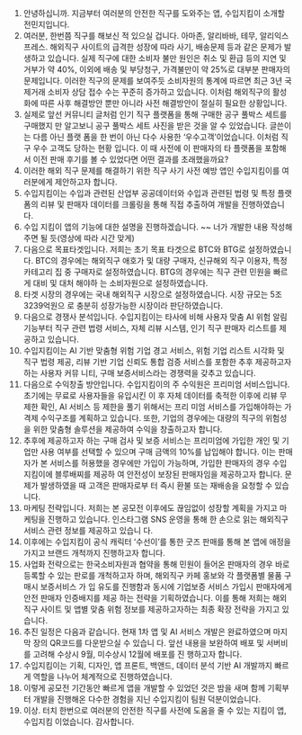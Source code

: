 1. 안녕하십니까. 지금부터 여러분의 안전한 직구를 도와주는 앱, 수입지킴이 소개할 전민지입니다. 
2. 여러분, 한번쯤 직구를 해보신 적 있으실 겁니다. 아마존, 알리바바, 테무, 알리익스프레스. 해외직구 사이트의 급격한 성장에 따라 사기, 배송문제 등과 같은 문제가 발생하고 있습니다. 실제 직구에 대한 소비자 불만 원인은 취소 및 환급 등의 지연 및 거부가 약 40%, 이외에 배송 및 부당청구, 가격불만이 약 25%로 대부분 판매자의 문제입니다. 이러한 직구의 문제를 보여주듯 소비자원의 통계에 따르면 최근 3년 국제거래 소비자 상담 접수 수는 꾸준히 증가하고 있습니다. 이처럼 해외직구의 활성화에 따른 사후 해결방안 뿐만 아니라 사전 해결방안이 절실히 필요한 상황입니다. 
3. 실제로 앞선 커뮤니티 글처럼 인기 직구 플랫폼을 통해 구매한 공구 풀박스 세트를 구매했지 만 알고보니 공구 풀박스 세트 사진을 받은 것을 알 수 있었습니다. 글쓴이는 다름 아닌 플랫 폼을 한 번이 아닌 다수 사용한 ‘우수고객’이었습니다. 이처럼 직구 우수 고객도 당하는 현황 입니다. 이 때 사전에 이 판매자의 타 플랫폼을 포함해서 이전 판매 후기를 볼 수 있었다면 어떤 결과를 초래했을까요? 
4. 이러한 해외 직구 문제를 해결하기 위한 직구 사기 사전 예방 앱인 수입지킴이를 여러분에게 제안하고자 합니다. 
5. 수입지킴이는 수입과 관련된 산업부 공공데이터와 수입과 관련된 법령 및 특정 플랫폼의 리뷰 및 판매자 데이터를 크롤링을 통해 직접 추출하여 개발을 진행하였습니다. 
6. 수입 지킴이 앱의 기능에 대한 설명을 진행하겠습니다. ~~ 너가 개발한 내용 작성해주면 될 듯(영상에 따라 시간 맞게) 
7. 다음으로 목표타겟입니다. 저희는 초기 목표 타겟으로 BTC와 BTG로 설정하였습니다. BTC의 경우에는 해외직구 애호가 및 대량 구매자, 신규해외 직구 이용자, 특정 카테고리 집 중 구매자로 설정하였습니다. BTG의 경우에는 직구 관련 민원을 빠르게 대비 및 대처 해야하 는 소비자원으로 설정하였습니다. 
8. 타겟 시장의 경우에는 국내 해외직구 시장으로 설정하였습니다. 시장 규모는 5조 3239억원으 로 충분히 성장가능한 시장이라 판단하였습니다. 
9. 다음으로 경쟁사 분석입니다. 수입지킴이는 타사에 비해 사용자 맞춤 AI 위험 알림 기능부터 직구 관련 법령 서비스, 자체 리뷰 시스템, 인기 직구 판매자 리스트를 제공하고 있습니다. 
10. 수입지킴이는 AI 기반 맞춤형 위험 기업 경고 서비스, 위험 기업 리스트 시각화 및 직구 법령 제공, 리뷰 기반 기업 신뢰도 통합 검증 서비스를 포함한 추후 제공하고자 하는 사용자 커뮤 니티, 구매 보증서비스라는 경쟁력을 갖추고 있습니다. 
11. 다음으로 수익창출 방안입니다. 수입지킴이의 주 수익원은 프리미엄 서비스입니다. 초기에는 무료로 사용자들을 유입시킨 이 후 자체 데이터를 축적한 이후에 리뷰 무제한 확인, AI 서비스 등 제한을 풀기 위해서는 프리 미엄 서비스를 가입해야하는 가격제 수익구조를 계획하고 있습니다. 또한, 기업의 경우에는 대량의 직구의 위험성을 위한 맞춤형 솔루션을 제공하여 수익을 창출하고자 합니다. 
12. 추후에 제공하고자 하는 구매 검사 및 보증 서비스는 프리미엄에 가입한 개인 및 기업만 사용 여부를 선택할 수 있으며 구매 금액의 10%를 납입해야 합니다. 이는 판매자가 본 서비스를 허용했을 경우에만 가입이 가능하며, 가입한 판매자의 경우 수입지킴이에 블루배찌를 제공하 여 안전성이 보장된 판매자임을 제공하고자 합니다. 문제가 발생하였을 때 고객은 판매자로부 터 즉시 환불 또는 재배송을 요청할 수 있습니다. 
13. 마케팅 전략입니다. 저희는 본 공모전 이후에도 끊임없이 성장할 계획을 가지고 마케팅을 진행하고 있습니다. 인스타그램 SNS 운영을 통해 한 손으로 읽는 해외직구 서비스 관련 정보를 제공하고 있습니 다. 
14. 이후에는 수입지킴이 공식 캐릭터 ‘수선이’를 통한 굿즈 판매를 통해 본 앱에 애정을 가지고 브랜드 개척까지 진행하고자 합니다. 
15. 사업화 전략으로는 한국소비자원과 협약을 통해 민원이 들어온 판매자의 경우 바로 등록할 수 있는 판로를 개척하고자 하며, 해외직구 카페 홍보와 각 플랫폼별 물품 구매시 보증서비스 가 입 유도를 진행함과 동시에 기업보증 서비스 가입시 판매자에게 안전 판매자 인증배지를 제공 하는 전략을 기획하였습니다. 이를 통해 저희는 해외 직구 사이트 및 앱별 맞춤 위험 정보를 제공하고자하는 최종 확장 전략을 가지고 있습니다. 
16. 추진 일정은 다음과 같습니다. 현재 1차 앱 및 AI 서비스 개발은 완료하였으며 마지막 장의 QR코드를 다운받으실 수 있습니 다. 앞선 내용을 보완하여 배포 및 서버비를 고려해 수상시 9월, 미수상시 12월에 배포를 진 행하고자 합니다. 
17. 수입지킴이는 기획, 디자인, 앱 프론트, 백앤드, 데이터 분석 기반 AI 개발까지 빠르게 역할을 나누어 체계적으로 진행하였습니다. 
18. 이렇게 공모전 기간동안 빠르게 앱을 개발할 수 있었던 것은 밤을 새며 함께 기획부터 개발을 진행해온 다수한 경험을 지닌 수입지킴이 팀원 덕분이었습니다. 
19. 이상. 터치 한번으로 여러분의 안전한 직구를 사전에 도움을 줄 수 있는 지킴이 앱, 수입지킴 이었습니다. 감사합니다.